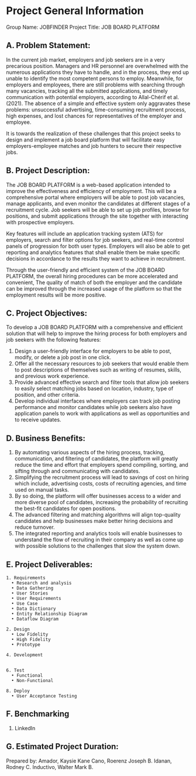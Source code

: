 # Project General Information

Group Name: JOBFINDER
Project Title: JOB BOARD PLATFORM

## A. Problem Statement:
In the current job market, employers and job seekers are in a very precarious position. Managers and HR personnel are overwhelmed with the numerous applications they have to handle, and in the process, they end up unable to identify the most competent persons to employ. Meanwhile, for employers and employees, there are still problems with searching through many vacancies, tracking all the submitted applications, and timely communication with potential employers, according to Allal-Chérif et al. (2021). The absence of a simple and effective system only aggravates these problems: unsuccessful advertising, time-consuming recruitment process, high expenses, and lost chances for representatives of the employer and employee.

It is towards the realization of these challenges that this project seeks to design and implement a job board platform that will facilitate easy employers-employee matches and job hunters to secure their respective jobs.

## B. Project Description:
The JOB BOARD PLATFORM is a web-based application intended to improve the effectiveness and efficiency of employment. This will be a comprehensive portal where employers will be able to post job vacancies, manage applicants, and even monitor the candidates at different stages of a recruitment cycle. Job seekers will be able to set up job profiles, browse for positions, and submit applications through the site together with interacting with prospective employers.

Key features will include an application tracking system (ATS) for employers, search and filter options for job seekers, and real-time control panels of progression for both user types. Employers will also be able to get reporting and analytics features that shall enable them be make specific decisions in accordance to the results they want to achieve in recruitment.

Through the user-friendly and efficient system of the JOB BOARD PLATFORM, the overall hiring procedures can be more accelerated and convenient, The quality of match of both the employer and the candidate can be improved through the increased usage of the platform so that the employment results will be more positive.

## C. Project Objectives:

To develop a JOB BOARD PLATFORM with a comprehensive and efficient solution that will help to improve the hiring process for both employers and job seekers with the following features:
1. Design a user-friendly interface for employers to be able to post, modify, or delete a job post in one click.
2. Offer all the necessary resources to job seekers that would enable them to post descriptions of themselves such as writing of resumes, skills, and previous work experience.
3. Provide advanced effective search and filter tools that allow job seekers to easily select matching jobs based on location, industry, type of position, and other criteria.
4. Develop individual interfaces where employers can track job posting performance and monitor candidates while job seekers also have application panels to work with applications as well as opportunities and to receive updates.

## D. Business Benefits:
1. By automating various aspects of the hiring process, tracking, communication, and filtering of candidates, the platform will greatly reduce the time and effort that employers spend compiling, sorting, and sifting through and communicating with candidates.
2. Simplifying the recruitment process will lead to savings of cost on hiring which include, advertising costs, costs of recruiting agencies, and time used on manual tasks.
3. By so doing, the platform will offer businesses access to a wider and more diverse pool of candidates, increasing the probability of recruiting the best-fit candidates for open positions.
4. The advanced filtering and matching algorithms will align top-quality candidates and help businesses make better hiring decisions and reduce turnover.
5. The integrated reporting and analytics tools will enable businesses to understand the flow of recruiting in their company as well as come up with possible solutions to the challenges that slow the system down.

## E. Project Deliverables:
    1. Requirements
      • Research and analysis
      • Data Gathering
      • User Stories
      • User Requirements
      • Use Case
      • Data Dictionary
      • Entity Relationship Diagram
      • Dataflow Diagram
    
    2. Design
      • Low Fidelity
      • High Fidelity
      • Prototype
    
    4. Development
       
    
    6. Test
      • Functional
      • Non-Functional
    
    8. Deploy
      • User Acceptance Testing

## F. Benchmarking
  1. LinkedIn

## G. Estimated Project Duration:

Prepared by:
Amador, Kaysie Kane
Cano, Roerenz Joseph B.
Idanan, Rodney C.
Inductivo, Walter Mark B.

